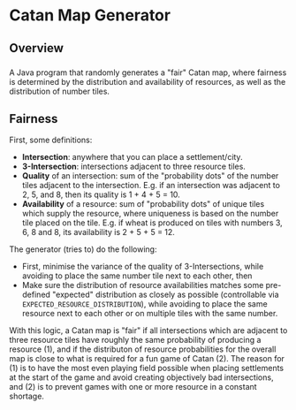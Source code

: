 # Catan Map Generator
## Overview
###
A Java program that randomly generates a "fair" Catan map, where fairness is determined by the distribution and availability of resources, as well as the distribution of number tiles.

## Fairness
First, some definitions:
- **Intersection**: anywhere that you can place a settlement/city.
- **3-Intersection**: intersections adjacent to three resource tiles.
- **Quality** of an intersection: sum of the "probability dots" of the number tiles adjacent to the intersection. E.g. if an intersection was adjacent to 2, 5, and 8, then its quality is 1 + 4 + 5 = 10.
- **Availability** of a resource: sum of "probability dots" of unique tiles which supply the resource, where uniqueness is based on the number tile placed on the tile. E.g. if wheat is produced on tiles with numbers 3, 6, 8 and 8, its availability is 2 + 5 + 5 = 12.

The generator (tries to) do the following:
- First, minimise the variance of the quality of 3-Intersections, while avoiding to place the same number tile next to each other, then
- Make sure the distribution of resource availabilities matches some pre-defined "expected" distribution as closely as possible (controllable via `EXPECTED_RESOURCE_DISTRIBUTION`), while avoiding to place the same resource next to each other or on multiple tiles with the same number.

With this logic, a Catan map is "fair" if all intersections which are adjacent to three resource tiles have roughly the same probability of producing a resource (1), and if the distributon of resource probabilities for the overall map is close to what is required for a fun game of Catan (2). The reason for (1) is to have the most even playing field possible when placing settlements at the start of the game and avoid creating objectively bad intersections, and (2) is to prevent games with one or more resource in a constant shortage.